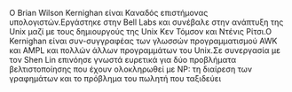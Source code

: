 Ο Brian Wilson Kernighan είναι Καναδός επιστήμονας υπολογιστών.Εργάστηκε στην Bell Labs και συνέβαλε στην ανάπτυξη της Unix μαζί με τους δημιουργούς της Unix Κεν Τόμσον και Ντένις Ρίτσι.Ο Kernighan είναι συν-συγγραφέας των γλωσσών προγραμματισμού AWK και AMPL και πολλών άλλων προγραμμάτων του Unix.Σε συνεργασία με τον Shen Lin επινόησε γνωστά ευρετικά για δύο προβλήματα βελτιστοποίησης που έχουν ολοκληρωθεί με NP: τη διαίρεση των γραφημάτων και το πρόβλημα του πωλητή που ταξιδεύει

